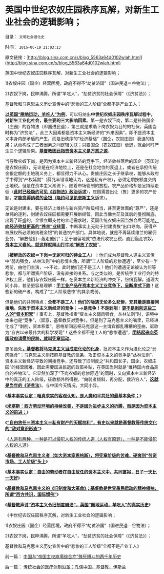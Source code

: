 # 英国中世纪农奴庄园秩序瓦解，对新生工业社会的逻辑影响；

目录： `文明社会进化史` 

时间： `2016-06-19 21:03:13` 

原文链接：[http://blog.sina.com.cn/s/blog_5563a64d0102wlah.html](http://blog.sina.com.cn/s/blog_5563a64d0102wlah.html)

英国中世纪农奴庄园秩序瓦解，对新生工业社会的逻辑影响；

1)农奴庄园（国企）经营困境，政府不得不“劫贫济国”（国进民退＝谷物法）；

2)农奴下岗，民粹沸腾，所谓“羊吃人”，“劫贫济贫的社会保障”（《济贫法》）；

基督教和马克思主义历史宣传中的“悲惨的工人阶级”全都不是产业工人；

[**以英国“圈地运动，羊吃人”为例**](../../../2011/3/10/圈地运动和农民工.md)，可以归纳出**中世纪农奴庄园秩序瓦解过程中，对新生工业化社会，最主要的三大影响因素**。第一是农奴下岗，第二是补贴国企（庄园）的谷物法（即国进民退），第三就是求助下岗农奴为目的的社保，英国当时称为“济贫法”
。此三大因素都是资本主义新经济的“外来因素”，即不是资本主义本身内部矛盾的产生，而是旧秩序的“经济基础”（国企，农奴庄园）衰退的结果；从而构成了三者因素之间逻辑关联；只要国企（农奴庄园）衰退，就会同时产生三个逻辑后果。[**基督教因此指责资本主义是万恶之源**](../../../2011/10/31/基督教和马克思推崇的中世纪“没有剥削”.md)。

当导致农奴下岗，是因为资本主义新经济的竞争下，经济效益落后的国企（英国时是农奴庄园），无论是在经济地位上，还是在社会地位的衰退上，或者在承担传统金银定额的土地税义务上，都显得力不从心。贵族庄园之长子继承权，能够从政府手中得到“产权延期”（薛兆丰错误地认为，这是私有产权），必须定期按额度交纳土地税。但是在资本主义潮流下，随着市场管制的放松，农产品价格却是呈持续走低（[**此时已经隐约可见《谷物法》政治诉求**](../../../2011/12/10/英国废除谷物法运动中的“重农学派”“炒楼”.md)），庄园需要出让（售）更多的农产份额，[**才能换得纳税的金银（隐约可见凯恩斯主义诉**](../../../2014/2/25/金本位制度下的进行性加税直到崩溃，大萧条，明朝.md)求）。

无论是封建主，要在经济上维持与新兴资产阶级相当，甚至更体面的“尊严”，还是单纯的逐利，封建农奴庄园都需要开展新经营。因此当佛兰茫及其后的曼彻斯底，出现了旺盛的，金银立即支付的羊毛需求时，英国传统农奴庄园当然会尽可能地[**，向经济效益更高的“养羊”业转营**](../../../2011/3/15/土地和住房不保值导致圈地运动.md)，中断事实上无助于封建贵族“出口导向，获得产权展权所必须的纳税金银”的普通农产部门。具体地说，就是不再延续维兰的雇佣业务，“解放他们＝轰走他们”；至于自留地就“依法代收农业税，直到轰走农奴。[**资本主义春风，就这样就隔山打牛地“解放了农奴**](../../../2011/3/10/圈地运动和耕地红线.md)”。

（[**被解放的农奴＝下岗＝无家可归的待业工人**](../../../2011/12/12/英国工业革命时的社会结构和农民处境.md)）！他们成为基督教人道主义宣传中“弱肉强食，丛林法则”中的悲情主角，所谓“工人阶级的悲惨遭遇”，至少有一半戏份，由他们主演，——>不过，此时他们还不是工人！他们的遭遇无论被认为何等悲惨，都与所谓资产阶级，没有直接的关系。与之类似的，是传统手工业行会的特许权工匠，他们与农奴庄园一样，在资本主义新经济的冲突下，纷纷瓦解。道理大同小异，甚至更容易理解：[**手工业产品在资本主义工业竞争下，呈断崖式下跌**](../../../2012/6/20/近代工业化国家走向战争的共同根源.md)！这些新的破产者，构成了“工人阶级悲惨”的其余戏份。

但是他们的共同特点：**全都不是工人！他们的际遇无论多么悲惨，充其量是直接间接地，失败于资本主义新经济的竞争；——>是竞争！不是剥削**！[**更不是剥削这些工人的“资本积累**](../../../2012/1/17/“资本积累”本质就是凯恩斯主义;欧洲殖民主义流程.md)”！事实上，基督教指责“资本主义弱肉强食，丛林法则”时，语境中本来也是“竞争”，（留意，基督教反对竞争），但是到了马克思主义的嘴里，已经进化成了“剥削，资本积累”。恩格斯同志把马克思这一主谓宾都乱糟糟的歪曲，讴歌为“自古以来最伟大的科学发现”！这些全都不是工人的“悲惨遭遇”，[**团结起来向英国政府请愿的民粹，就叫宪章运动**](../../../2011/12/20/大宪章和宪章运动，工会和通往奴役之路.md)。

更吊诡处[**，基督教将马克思主义当成进化论的化身**](../../../2010/2/2/炮轰进化论.md)，批资本主义作为进化论之“弱肉强食”；马克思主义则按照基督教的信条，攻击资本主义的竞争是“丛林法则”。资本主义新经济导致的间接竞争，还导致了旧制度之“共和国长子，国企，农奴庄园”的经营困难，因此需要国进民退的政策补贴，在英国当时就是“维持国内食品高价的谷物法”。它显然加深了“下岗农奴的悲惨际遇”的同时，又向资本主义新经济中的真正的工人阶级，征收额外所得税，“向弱者倾斜，再分配，救济穷人”，[**这就是当年的《济贫法**](../../../2011/12/10/英国济贫法社保，谷物法和马尔萨斯的人口论.md)》。与中国今天情况，大同小异。

《[**基本事实认定：唯真求实的客观认知，是人类和平共处的最基本条件；**](../../../2016/6/11/基本事实认定：人类和平共处，能成其为“社会”的最基本条件；.md)》

《[**米塞斯：西方劳动环境的持续改善，不是因为进步主义的折腾，而是因为资本主义的前进；**](../../../2016/6/12/“不应反悔”是传统道德，“不能反悔”是原罪；.md)》

《[**“自由放任＝资本主义＝私有财产的天赋权利”，有史以来就是基督教等传统文化的“敌对意识形态”**](../../../2016/6/13/“自由放任＝资本主义”，历史上是妖魔化市场经济的帽子名词.md)》

《[人道有两种，一种是可以侵犯人权的传统人道（人权有原罪），一种是不能侵犯人权的人道](../../../2016/6/14/传统文化的敌对意识形态，是怎么练成的？.md)》

《[**基督教和马克思主义者（如大资本家恩格斯），将宪章阶级的苦难，硬套到“劳资市场，工人阶级”头上**](../../../2016/6/15/基督教和马克思主义的概念偷换：宪章运动，不是工人阶级.md)》

《[**基本事实认定：自由的劳动者在自由放任的资本主义中，共同富裕，日子一天比一天好**](../../../2016/6/16/基本事实认定：基督教和马克思主义的弥天大谎.md)》

《[**基督教和马克思主义的《旧制度和大革命》；基督教是世界愚民运动的精神领袖，所谓“西方共识，国际惯例”**](../../../2016/6/17/颠倒基本事实后，基督教和马克思主义的《旧制度和大革命》.md)》

《[**基督教声讨“资本主义令旧制度崩溃”，英国“圈地运动，羊吃人”的真实历史**](../../../2016/6/18/英国“圈地运动，羊吃人”的真实历史之“农奴下岗”；.md)》

《中世纪农奴庄园秩序瓦解，对新生工业社会的逻辑影响；

1)农奴庄园（国企）经营困境，政府不得不“劫贫济国”（国进民退＝谷物法）；

2)农奴下岗，民粹沸腾，所谓“羊吃人”，“劫贫济贫的社会保障”（《济贫法》）；

基督教和马克思主义历史宣传中的“悲惨的工人阶级”全都不是产业工人》

前一篇： [中国与“帝国主权崩塌综合症”殊死搏斗的两千年历史](../../../2016/7/14/中国与“帝国主权崩塌综合症”殊死搏斗的两千年历史.md)

后一篇： [传统社会的医疗体制沿革：孔儒中国，基督教，伊斯兰](../../../2016/6/13/传统社会的医疗体制沿革：孔儒中国，基督教，伊斯兰.md)

